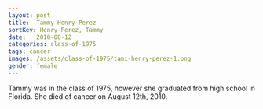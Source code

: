 ```yaml
---
layout: post
title:  Tammy Henry-Perez
sortKey: Henry-Perez, Tammy
date:   2010-08-12
categories: class-of-1975
tags: cancer
images: /assets/class-of-1975/tami-henry-perez-1.png
gender: female
---
```

Tammy was in the class of 1975, however she graduated from high school in Florida. She died of cancer on August 12th, 2010.
